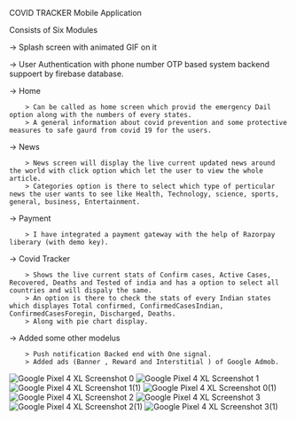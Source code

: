COVID TRACKER Mobile Application

Consists of Six Modules 

 -> Splash screen with animated GIF on it 
 
 -> User Authentication with phone number OTP based system backend suppoert by firebase database.

 -> Home 
 
        > Can be called as home screen which provid the emergency Dail option along with the numbers of every states.
        > A general information about covid prevention and some protective measures to safe gaurd from covid 19 for the users.
        
 -> News
 
        > News screen will display the live current updated news around the world with click option which let the user to view the whole article.
        > Categories option is there to select which type of perticular news the user wants to see like Health, Technology, science, sports, general, business, Entertainment.
        
 -> Payment 
 
        > I have integrated a payment gateway with the help of Razorpay liberary (with demo key).
        
  -> Covid Tracker 
  
        > Shows the live current stats of Confirm cases, Active Cases, Recovered, Deaths and Tested of india and has a option to select all countries and will dispaly the same.
        > An option is there to check the stats of every Indian states which displayes Total confirmed, ConfirmedCasesIndian, ConfirmedCasesForegin, Discharged, Deaths. 
        > Along with pie chart display.

-> Added some other modelus 

        > Push notification Backed end with One signal.
        > Added ads (Banner , Reward and Interstitial ) of Google Admob.


![Google Pixel 4 XL Screenshot 0](https://user-images.githubusercontent.com/98322945/152154907-1fb20887-340b-438b-9672-dae821979421.png)
![Google Pixel 4 XL Screenshot 1](https://user-images.githubusercontent.com/98322945/152154933-f0ec98ae-25cb-4a73-bad3-576d3d50d602.png)
![Google Pixel 4 XL Screenshot 1(1)](https://user-images.githubusercontent.com/98322945/152154969-76dd7d1a-ab52-4bf6-943d-a5aa4e300a5a.png)
![Google Pixel 4 XL Screenshot 0(1)](https://user-images.githubusercontent.com/98322945/152154990-f8cf5668-04fc-4d3d-b242-1c8eb38055b5.png)
![Google Pixel 4 XL Screenshot 2](https://user-images.githubusercontent.com/98322945/152155042-a1fa4530-0a1e-4b2c-ab85-13f5d4b1569f.png)
![Google Pixel 4 XL Screenshot 3](https://user-images.githubusercontent.com/98322945/152155049-a4b6baae-ab42-4d9c-921e-ccf935bed449.png)
![Google Pixel 4 XL Screenshot 2(1)](https://user-images.githubusercontent.com/98322945/152155061-73417086-3328-4ec2-bed5-c749a1a2a6c5.png)
![Google Pixel 4 XL Screenshot 3(1)](https://user-images.githubusercontent.com/98322945/152155074-a47336e9-7c41-4067-9d8a-05021062a536.png)
